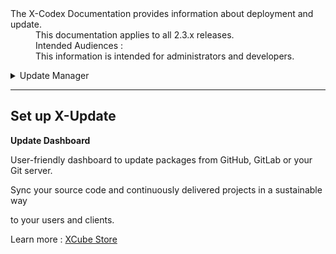 <dl>
  <dt>The X-Codex Documentation provides information about deployment and update.</dt>
  <dd><span class="iconify" data-icon="mdi:cube-scan" data-width="18px" data-height="18px"></span> This documentation applies to all 2.3.x releases.</dd>
  <dd><span class="iconify" data-icon="mdi:account-multiple" data-width="18px" data-height="18px"></span> Intended Audiences :</dd>
  <dd>This information is intended for administrators and developers.</dd>
</dl>


<details>
<summary style="cursor: pointer;">Update Manager</summary>

- Module settings.
- Fundamentals of the folder structure and how files are organized.
- An example of a Continuous Integration Delivery.

</details>

-----

## Set up X-Update

**Update Dashboard**

User-friendly dashboard to update packages from GitHub, GitLab or your Git server.

Sync your source code and continuously delivered projects in a sustainable way

to your users and clients.

Learn more : [XCube Store](https://xoopscube.github.io/xupdate-store/)

